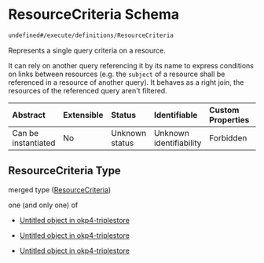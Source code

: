 # ResourceCriteria Schema

```txt
undefined#/execute/definitions/ResourceCriteria
```

Represents a single query criteria on a resource.

It can rely on another query referencing it by its name to express conditions on links between resources (e.g. the `subject` of a resource shall be referenced in a resource of another query). It behaves as a right join, the resources of the referenced query aren't filtered.

| Abstract            | Extensible | Status         | Identifiable            | Custom Properties | Additional Properties | Access Restrictions | Defined In                                                                     |
| :------------------ | :--------- | :------------- | :---------------------- | :---------------- | :-------------------- | :------------------ | :----------------------------------------------------------------------------- |
| Can be instantiated | No         | Unknown status | Unknown identifiability | Forbidden         | Allowed               | none                | [okp4-triplestore.json\*](schema/okp4-triplestore.json "open original schema") |

## ResourceCriteria Type

merged type ([ResourceCriteria](okp4-triplestore-executemsg-definitions-resourcecriteria.md))

one (and only one) of

*   [Untitled object in okp4-triplestore](okp4-triplestore-executemsg-definitions-resourcecriteria-oneof-0.md "check type definition")

*   [Untitled object in okp4-triplestore](okp4-triplestore-executemsg-definitions-resourcecriteria-oneof-1.md "check type definition")

*   [Untitled object in okp4-triplestore](okp4-triplestore-executemsg-definitions-resourcecriteria-oneof-2.md "check type definition")
